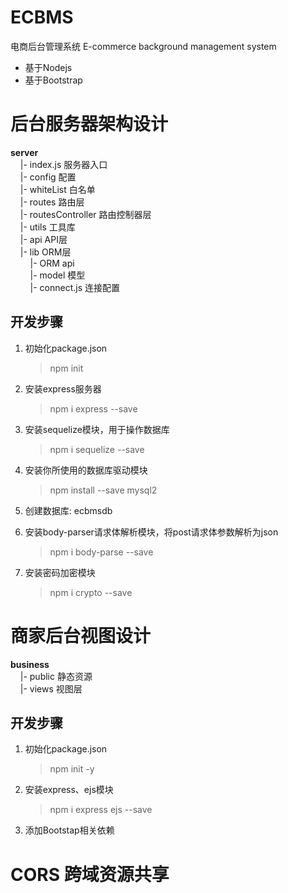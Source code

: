 # ECBMS
电商后台管理系统 E-commerce background management system

- 基于Nodejs
- 基于Bootstrap

# 后台服务器架构设计

**server**  
&nbsp;&nbsp;&nbsp;&nbsp;|- index.js 服务器入口  
&nbsp;&nbsp;&nbsp;&nbsp;|- config 配置  
&nbsp;&nbsp;&nbsp;&nbsp;|- whiteList 白名单  
&nbsp;&nbsp;&nbsp;&nbsp;|- routes 路由层  
&nbsp;&nbsp;&nbsp;&nbsp;|- routesController 路由控制器层  
&nbsp;&nbsp;&nbsp;&nbsp;|- utils 工具库  
&nbsp;&nbsp;&nbsp;&nbsp;|- api API层  
&nbsp;&nbsp;&nbsp;&nbsp;|- lib ORM层  
&nbsp;&nbsp;&nbsp;&nbsp;&nbsp;&nbsp;&nbsp;&nbsp;|- ORM api  
&nbsp;&nbsp;&nbsp;&nbsp;&nbsp;&nbsp;&nbsp;&nbsp;|- model 模型  
&nbsp;&nbsp;&nbsp;&nbsp;&nbsp;&nbsp;&nbsp;&nbsp;|- connect.js 连接配置  


## 开发步骤
1. 初始化package.json
   > npm init

2. 安装express服务器
   > npm i express --save

3. 安装sequelize模块，用于操作数据库
   > npm i sequelize --save

4. 安装你所使用的数据库驱动模块
   > npm install --save mysql2

5. 创建数据库: ecbmsdb
6. 安装body-parser请求体解析模块，将post请求体参数解析为json
   > npm i body-parse --save

7. 安装密码加密模块
   > npm i crypto --save



# 商家后台视图设计

**business**  
&nbsp;&nbsp;&nbsp;&nbsp;|- public 静态资源  
&nbsp;&nbsp;&nbsp;&nbsp;|- views 视图层   

## 开发步骤

1. 初始化package.json
   > npm init -y

2. 安装express、ejs模块
   > npm i express ejs --save

3. 添加Bootstap相关依赖


# CORS 跨域资源共享
